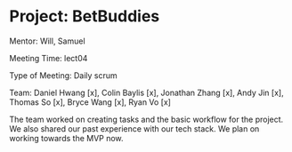 # Project: BetBuddies
Mentor: Will, Samuel

Meeting Time: lect04

Type of Meeting: Daily scrum

Team: Daniel Hwang [x], Colin Baylis [x], Jonathan Zhang [x], Andy Jin [x], Thomas So [x], Bryce Wang [x], Ryan Vo [x]

The team worked on creating tasks and the basic workflow for the project. We also shared our past experience with our tech stack. We plan on working towards the MVP now.

